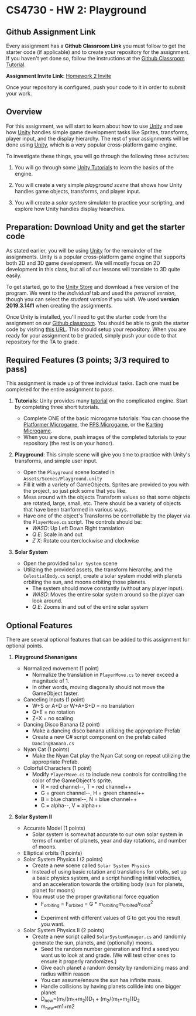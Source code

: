CS4730 - HW 2: Playground
===============================

<a name="background"></a>Github Assignment Link
---------------------------------------

Every assignment has a **Github Classroom Link** you must follow to get the starter code (if applicable) and to create your repository for the assignment. If you haven't yet done so, follow the instructions at the [Github Classroom Tutorial](./githubclassroom.html).

**Assignment Invite Link**: [Homework 2 Invite](https://classroom.github.com/a/wUZzWtVt)

Once your repository is configured, push your code to it in order to submit your work.

<a name="background"></a>Overview
---------------------------------------

For this assignment, we will start to learn about how to use [Unity](https://unity.com/) and see how [Unity](https://unity.com/) handles simple game development tasks like Sprites, transforms, player input, and the display hierarchy. The rest of your assignments will be done using [Unity](https://unity.com/), which is a very popular cross-platform game engine. 

To investigate these things, you will go through the following three activites:

1. You will go through some [Unity Tutorials](https://learn.unity.com/) to learn the basics of the engine.

2. You will create a very simple *playground scene* that shows how Unity handles game objects, transforms, and player input.

3. You will create a *solar system* simulator to practice your scripting, and explore how Unity handles display hiearchies.


<a name="background"></a>Preparation: Download Unity and get the starter code
---------------------------------------

As stated earlier, you will be using [Unity](https://unity.com/) for the remainder of the assignments. Unity is a popular cross-platform game engine that supports both 2D and 3D game development. We will mostly focus on 2D development in this class, but all of our lessons will translate to 3D quite easily. 

To get started, go to the [Unity Store](https://store.unity.com/#plans-individual) and download a free version of the program. We went to the *individual* tab and used the *personal version*, though you can select the *student version* if you wish. We used **version 2019.3.14f1** when creating the assignments.

Once Unity is installed, you'll need to get the starter code from the assignment on our [Github classroom](https://classroom.github.com/classrooms/68703978-cs-4730-game-design-fall-2020). You should be able to grab the starter code by visiting [this URL](https://classroom.github.com/a/jI8iTx_6). This should setup your repository. When you are ready for your assignment to be graded, simply push your code to that repository for the TA to grade.


<a name="required"></a>Required Features (3 points; 3/3 required to pass)
---------------------------------------

This assignment is made up of three individual tasks. Each one must be completed for the entire assignment to pass.

1. **Tutorials**: Unity provides many [tutorial](https://learn.unity.com/) on the complicated engine. Start by completing three short tutorials.
	- Complete ONE of the basic microgame tutorials: You can choose the [Platformer Microgame](https://learn.unity.com/project/2d-platformer-template?courseId=5c59cf22edbc2a001f59aa5d), the [FPS Microgame](https://learn.unity.com/project/fps-template?courseId=5c59cf22edbc2a001f59aa5d), or the [Karting Microgame](https://learn.unity.com/project/karting-template?courseId=5c59cf22edbc2a001f59aa5d).
	- When you are done, push images of the completed tutorials to your repository (the rest is on your honor).



2. **Playground**: This simple scene will give you time to practice with Unity's transforms, and simple user input.
	- Open the `Playground` scene located in `Assets/Scenes/Playground.unity`
	- Fill it with a variety of GameObjects. Sprites are provided to you with the project, so just pick some that you like.
	- Mess around with the objects Transform values so that some objects are rotated, large, small, etc. There should be a variety of objects that have been tranformed in various ways.
	- Have one of the object's Transforms be controllable by the player via the `PlayerMove.cs` script. The controls should be:
		- *WASD*: Up Left Down Right translation
		- *Q E*: Scale in and out
		- *Z X*: Rotate counterclockwise and clockwise


3. **Solar System**
	- Open the provided `Solar System` scene
	- Utilizing the provided assets, the transform hierarchy, and the `CelestialBody.cs` script, create a solar system model with planets orbiting the sun, and moons orbiting those planets.
		- The system should move constantly (without any player input).
		- *WASD*: Moves the entire solar system around so the player can look around.
		- *Q E*: Zooms in and out of the entire solar system


<a name="optional"></a>Optional Features
---------------------------------------

There are several optional features that can be added to this assignment for optional points.

1. **Playground Shenanigans**
	- Normalized movement (1 point)
		- Normalize the translation in `PlayerMove.cs` to never exceed a magnitude of 1.
		- In other words, moving diagonally should not move the GameObject faster.
	- Canceling Inputs (1 point)
		- W+S or A+D or W+A+S+D = no translation
		- Q+E = no rotation
		- Z+X = no scaling
	- Dancing Disco Banana (2 point)
		- Make a dancing disco banana utilizing the appropriate Prefab
		- Create a new C# script component on the prefab called `DancingBanana.cs`
	- Nyan Cat (1 points)
		- Make the Nyan Cat play the Nyan Cat song on repeat utilizing the appropriate Prefab.
	- Colorful Characters (1 point)
		- Modify `PlayerMove.cs` to include new controls for controlling the color of the GameObject's sprite.
			- R = red channel--, T = red channel++
			- G = green channel--, H = green channel++
			- B = blue channel--, N = blue channel++
			- C = alpha--, V = alpha++

2. **Solar System II**
	- Accurate Model (1 points)
		- Solar system is somewhat accurate to our own solar system in terms of number of planets, year and day rotations, and number of moons.
	- Elliptical orbits (1 points)
	- Solar System Physics I (2 points)
		- Create a new scene called `Solar System Physics`
		- Instead of using basic rotation and translations for orbits, set up a basic physics system, and a script handling initial velocities, and an acceleration towards the orbiting body (sun for planets, planet for moons)
		- You must use the proper gravitational force equation
    		- F<sub>orbiting</sub> = F<sub>orbited</sub> = G * m<sub>orbiting</sub>m<sub>orbited</sub>/r<sub>orbit</sub><sup>2</sup>
    		- <INSERT EQUATION PICTURE HERE>
    		- Experiment with different values of G to get you the result you want.
	- Solar System Physics II (2 points)
  		- Create a new script called `SolarSystemManager.cs` and randomly generate the sun, planets, and (optionally) moons.
    		- Seed the random number generation and find a seed you want us to look at and grade. (We will test other ones to ensure it properly randomizes.)
			- Give each planet a random density by randomizing mass and radius within reason
			- You can assume/ensure the sun has infinite mass.
			- Handle collisions by having planets collide into one bigger planet
			- D<sub>new</sub>=(m<sub>1</sub>/(m<sub>1</sub>+m<sub>2</sub>))D<sub>1</sub> + (m<sub>2</sub>/(m<sub>1</sub>+m<sub>2</sub>))D<sub>2</sub>
      		- m<sub>new</sub>=m1+m2

